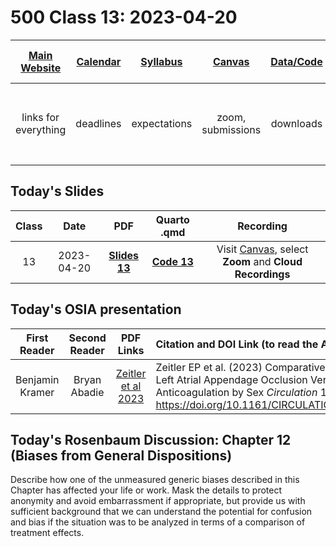 # 500 Class 13: 2023-04-20

[Main Website](https://thomaselove.github.io/500-2023/) | [Calendar](https://thomaselove.github.io/500-2023/calendar.html) | [Syllabus](https://thomaselove.github.io/500-syllabus-2023) | [Canvas](https://canvas.case.edu) | [Data/Code](https://github.com/THOMASELOVE/500-data) |  [Sources](https://github.com/THOMASELOVE/500-classes-2023/tree/main/sources) | For help, email
:-----------: | :--------------: | :----------: | :---------: | :-------------: | :------: | :-----------: 
links for everything | deadlines | expectations | zoom, submissions | downloads | to read | `Thomas` dot `Love` at `case` dot `edu`

## Today's Slides

Class | Date | PDF | Quarto .qmd | Recording
:---: | :--------: | :------: | :------: | :-------------:
13 | 2023-04-20 | **[Slides 13](https://github.com/THOMASELOVE/500-slides-2023/blob/main/500_slides13.pdf)** | **[Code 13](https://github.com/THOMASELOVE/500-slides-2023/blob/main/500_slides13.qmd)** | Visit [Canvas](https://canvas.case.edu/), select **Zoom** and **Cloud Recordings**

## Today's OSIA presentation

First Reader | Second Reader | PDF Links | Citation and DOI Link (to read the Abstract)
:-----------: | :-----------: | :---------: | :-------------------------------------------------------------------------
Benjamin Kramer | Bryan Abadie | [Zeitler et al 2023](pdf/zeitler_2023.pdf) | Zeitler EP et al. (2023) Comparative Effectiveness of Left Atrial Appendage Occlusion Versus Oral Anticoagulation by Sex *Circulation* 147: 586–596. https://doi.org/10.1161/CIRCULATIONAHA.122.062765

## Today's Rosenbaum Discussion: Chapter 12 (Biases from General Dispositions)

Describe how one of the unmeasured generic biases described in this Chapter has affected your life or work. Mask the details to protect anonymity and avoid embarrassment if appropriate, but provide us with sufficient background that we can understand the potential for confusion and bias if the situation was to be analyzed in terms of a comparison of treatment effects.
